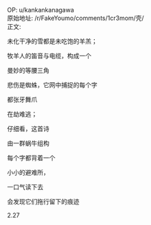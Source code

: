 
OP: u/kankankanagawa  
原始地址: /r/FakeYoumo/comments/1cr3mom/壳/  
正文:  


未化干净的雪都是未吃饱的羊羔；

牧羊人的笛音与电缆，构成一个

曼妙的等腰三角

悲伤是蜘蛛，它网中捕捉的每个字

都张牙舞爪

在劫难逃；

仔细看，这首诗

由一群蜗牛组构

每个字都背着一个

小小的避难所，

一口气读下去

会发现它们拖行留下的痕迹


2.27


